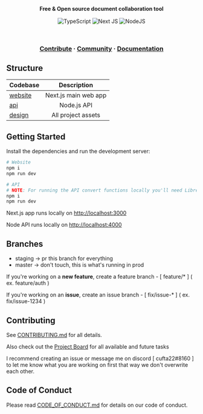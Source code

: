 <p align="center">
    <strong>Free & Open source document collaboration tool</strong>
</p>

<p align="center">
    <img align="center" alt="TypeScript" src="https://img.shields.io/badge/typescript-%23007ACC.svg?style=for-the-badge&logo=typescript&logoColor=white"/>
    <img align="center" alt="Next JS" src="https://img.shields.io/badge/nextjs-%23000000.svg?style=for-the-badge&logo=next.js&logoColor=white"/>
    <img align="center" alt="NodeJS" src="https://img.shields.io/badge/node.js-%2343853D.svg?style=for-the-badge&logo=node.js&logoColor=white" />
</p>

<br />

<h3 align="center">
    <a href="https://github.com/cufta22/odf-collab/blob/master/CONTRIBUTING.md">Contribute</a>
    <span> · </span>
    <a href="">Community</a>
    <span> · </span>
    <a href="">Documentation</a>
</h3>

## Structure

| Codebase           |     Description      |
| :----------------- | :------------------: |
| [website](website) | Next.js main web app |
| [api](api)         |     Node.js API      |
| [design](design)   |  All project assets  |

## Getting Started

Install the dependencies and run the development server:

```bash
# Website
npm i
npm run dev

# API
# NOTE: For running the API convert functions locally you'll need LibreOffice installed, I suggest you use hosted api
npm i
npm run dev

```

Next.js app runs locally on [http://localhost:3000](http://localhost:3000)

Node API runs locally on [http://localhost:4000](http://localhost:4000)

## Branches

- staging -> pr this branch for everything
- master -> don't touch, this is what's running in prod

If you're working on a **new feature**, create a feature branch - [ feature/\* ] ( ex. feature/auth )

If you're working on an **issue**, create an issue branch - [ fix/issue-\* ] ( ex. fix/issue-1234 )

## Contributing

See [CONTRIBUTING.md](https://github.com/CUFTA22/odf-collab/blob/master/CONTRIBUTING.md) for all details.

Also check out the [Project Board](https://tree.taiga.io/project/cufta22-odf-collab/kanban) for all available and future tasks

I recommend creating an issue or message me on discord [ cufta22#8160 ] to let me know what you are working on first that way we don't overwrite each other.

## Code of Conduct

Please read [CODE_OF_CONDUCT.md](https://github.com/CUFTA22/odf-collab/blob/master/CODE_OF_CONDUCT.md) for details on our code of conduct.
